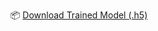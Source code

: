 📦 [Download Trained Model (.h5)](https://drive.google.com/file/d/13v06S3vYk_YJbHWBBn1wkckT8FKX_Utz/view?usp=sharing)
